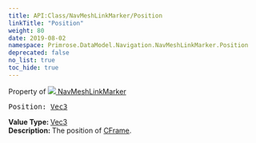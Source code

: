 ```yaml
---
title: API:Class/NavMeshLinkMarker/Position
linkTitle: "Position"
weight: 80
date: 2019-08-02
namespace: Primrose.DataModel.Navigation.NavMeshLinkMarker.Position
deprecated: false
no_list: true
toc_hide: true
---
```

Property of <a href="/docs/api-reference/Class/NavMeshLinkMarker"><img src="/icons/silk/arrow_ew.png"/>&nbsp;NavMeshLinkMarker</a>
<pre class="method-declaration">
Position: <a class="type" href="/docs/api-reference/DataType/Vec3">Vec3</a></pre>
<b>Value Type: </b>
<a class="type" href="/docs/api-reference/DataType/Vec3">Vec3</a>
<br/>
<b>Description: </b>
The position of <a href="/docs/api-reference/Class/NavMeshLinkMarker/CFrame" >CFrame</a>.

